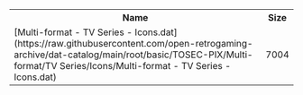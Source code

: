 <table>
<tr><th>Name</th><th>Size</th></tr>
<tr><td>[Multi-format - TV Series - Icons.dat](https://raw.githubusercontent.com/open-retrogaming-archive/dat-catalog/main/root/basic/TOSEC-PIX/Multi-format/TV Series/Icons/Multi-format - TV Series - Icons.dat)</td><td>7004</td></tr>
</table>
